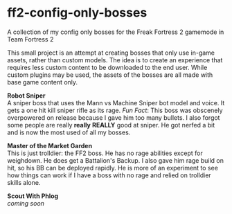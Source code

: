 # ff2-config-only-bosses
A collection of my config only bosses for the Freak Fortress 2 gamemode in Team Fortress 2

This small project is an attempt at creating bosses that only use in-game assets, rather than custom models. The idea is to create an experience that requires less custom content to be downloaded to the end user. While custom plugins may be used, the assets of the bosses are all made with base game content only.
  
  
**Robot Sniper**  
A sniper boss that uses the Mann vs Machine Sniper bot model and voice. It gets a one hit kill sniper rifle as its rage. *Fun Fact*: This boss was obscenely overpowered on release because I gave him too many bullets. I also forgot some people are really **really** **REALLY** good at sniper. He got nerfed a bit and is now the most used of all my bosses.
  
**Master of the Market Garden**  
This is just trolldier: the FF2 boss. He has no rage abilities except for weighdown. He does get a Battalion's Backup. I also gave him rage build on hit, so his BB can be deployed rapidly. He is more of an experiment to see how things can work if I have a boss with no rage and relied on trolldier skills alone.

**Scout With Phlog**  
*coming soon*
